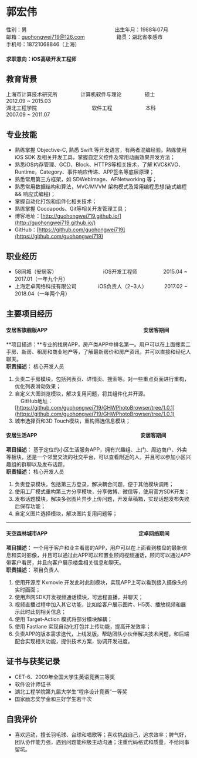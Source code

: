 # 郭宏伟

性别：男 &nbsp; &nbsp; &nbsp; &nbsp; &nbsp; &nbsp; &nbsp; &nbsp; &nbsp; &nbsp; &nbsp; &nbsp; &nbsp; &nbsp; &nbsp; &nbsp; &nbsp; &nbsp; &nbsp; &nbsp; &nbsp; &nbsp; &nbsp; &nbsp; &nbsp; &nbsp; &nbsp; &nbsp; &nbsp; &nbsp; 出生年月：1988年07月  
邮箱：guohongwei719@126.com   &nbsp; &nbsp; &nbsp; &nbsp; &nbsp; &nbsp; &nbsp; &nbsp; &nbsp; &nbsp; &nbsp;籍贯：湖北省孝感市  
手机号：18721068846（上海）  
#### 求职意向：iOS高级开发工程师

## 教育背景
上海市计算技术研究所&nbsp; &nbsp; &nbsp; &nbsp; &nbsp; &nbsp; &nbsp; &nbsp; 计算机软件与理论&nbsp; &nbsp; &nbsp; &nbsp; &nbsp; &nbsp; &nbsp; &nbsp; 硕士&nbsp; &nbsp; &nbsp; &nbsp; &nbsp; &nbsp; &nbsp; &nbsp; &nbsp; &nbsp; &nbsp; 2012.09 ~ 2015.03  
湖北工程学院&nbsp; &nbsp; &nbsp; &nbsp; &nbsp; &nbsp; &nbsp; &nbsp; &nbsp; &nbsp; &nbsp; &nbsp; &nbsp; &nbsp; &nbsp; &nbsp; &nbsp; &nbsp; &nbsp; 软件工程&nbsp; &nbsp; &nbsp; &nbsp; &nbsp; &nbsp; &nbsp; &nbsp; &nbsp;&nbsp; &nbsp; &nbsp; 本科&nbsp; &nbsp; &nbsp; &nbsp; &nbsp; &nbsp; &nbsp; &nbsp; &nbsp; &nbsp; &nbsp; 2007.09 ~ 2011.07


## 专业技能

* 熟练掌握 Objective-C, 熟悉 Swift 等开发语言，有两者混编经验。熟练使用 iOS SDK 及相关开发工具，掌握自定义控件及常用动画效果开发方法；
* 熟悉iOS内存管理、GCD、Block、HTTPS等相关技术，了解 KVC&KVO、Runtime，Category、事件响应传递、APP签名等底层原理；
* 熟悉常用第三方框架，如 SDWebImage、AFNetworking 等；
* 熟悉常用数据结构和算法，MVC/MVVM 架构模式及常用编程思想(链式编程 && 响应式编程)；
* 掌握自动化打包和组件化相关技术；
* 熟练掌握 Cocoapods、Git等相关开发管理工具；
* 博客地址：[http://guohongwei719.github.io/](http://guohongwei719.github.io/)
* GitHub：[https://github.com/guohongwei719](https://github.com/guohongwei719)

## 职业经历

* 58同城（安居客）&nbsp; &nbsp; &nbsp; &nbsp; &nbsp; &nbsp; &nbsp; &nbsp; &nbsp; &nbsp; &nbsp; &nbsp; &nbsp; &nbsp; &nbsp; &nbsp; iOS开发工程师&nbsp; &nbsp; &nbsp; &nbsp; &nbsp; &nbsp; &nbsp; &nbsp; &nbsp; 2015.04 ~ 2017.01（一年九个月）
* 上海定卓网络科技有限公司 &nbsp; &nbsp; &nbsp; &nbsp; &nbsp; &nbsp; &nbsp; iOS负责人（2~3人）&nbsp; &nbsp; &nbsp; &nbsp; &nbsp; &nbsp; 2017.02 ~ 2018.04（一年两个月）


## 主要项目经历

#### 安居客旗舰版APP &nbsp; &nbsp; &nbsp; &nbsp; &nbsp; &nbsp; &nbsp; &nbsp; &nbsp; &nbsp; &nbsp; &nbsp; &nbsp; &nbsp; &nbsp; &nbsp; &nbsp; &nbsp; &nbsp; &nbsp; &nbsp; &nbsp; &nbsp; &nbsp; &nbsp; &nbsp; &nbsp; &nbsp; &nbsp; &nbsp; &nbsp; &nbsp; &nbsp; &nbsp; &nbsp; &nbsp; &nbsp; &nbsp; &nbsp; 安居客期间
**项目描述：**专业的找房APP，房产类APP中排名第一。用户可以在上面搜索二手房、新房、租房和商业地产等，了解最新房价和房产资讯，并可以直接和经纪人聊天。  
**职责描述：** 核心开发人员  
1. 负责二手房模块，包括列表页、详情页、搜索等。对一些重点页面进行重构，优化列表滑动效果；     
2. 自定义大图浏览模块，解决复用问题，将其组件化并开源。  
&nbsp; &nbsp; GitHub地址：[https://github.com/guohongwei719/GHWPhotoBrowser/tree/1.0.1](https://github.com/guohongwei719/GHWPhotoBrowser/tree/1.0.1)    
3. 城市选择页和3D Touch模块，重构筛选信息模块； 

#### 安居生活APP &nbsp; &nbsp; &nbsp; &nbsp; &nbsp; &nbsp; &nbsp; &nbsp; &nbsp; &nbsp; &nbsp; &nbsp; &nbsp; &nbsp; &nbsp; &nbsp; &nbsp; &nbsp; &nbsp; &nbsp; &nbsp; &nbsp; &nbsp; &nbsp; &nbsp; &nbsp; &nbsp; &nbsp; &nbsp; &nbsp; &nbsp; &nbsp; &nbsp; &nbsp; &nbsp; &nbsp; &nbsp; &nbsp; &nbsp; &nbsp; &nbsp; &nbsp; 安居客期间
**项目描述：** 基于定位的小区生活服务APP，拥有兴趣组、上门、周边商户、外卖等板块，还是一个邻里交流的社交平台，可以查看附近的人，并且可以参加小区兴趣组的群聊以及发布话题。  
**职责描述：** 核心开发人员    
1. 负责登录模块，包括第三方登录，解决耦合问题，便于其他模块调用；  
2. 使用工厂模式重构第三方分享模块，分享微博、微信等，使用官方SDK开发；  
3. 发布话题模块，解决多张图片异步上传问题，开发草稿箱，实现话题发布失败后保存功能；  
4. 自定义图片选择模块，解决图片复用问题等；  

---

#### 天空森林城市APP &nbsp; &nbsp; &nbsp; &nbsp; &nbsp; &nbsp; &nbsp; &nbsp; &nbsp; &nbsp; &nbsp; &nbsp; &nbsp; &nbsp; &nbsp; &nbsp; &nbsp; &nbsp; &nbsp; &nbsp; &nbsp; &nbsp; &nbsp; &nbsp; &nbsp; &nbsp; &nbsp; &nbsp; &nbsp; &nbsp; &nbsp; &nbsp; &nbsp; &nbsp; &nbsp; &nbsp; &nbsp; 定卓网络期间
**项目描述：** 一个用于客户和业主看房的APP，用户可以在上面看到楼盘的最新信息和实时影像，并且可以通过此APP可以和置业顾问视频通话，顾问可以通过APP带客户看房，并且向客户展示楼盘相关信息和聊天。    
**职责描述：** 项目负责人    
1. 使用开源库 Kxmovie 开发此时此刻模块，实现APP上可以看到接入摄像头的实时画面；  
2. 使用声网SDK开发视频通话模块，可远程直播，并聊天；  
3. 视频直播过程中加入其它功能，比如给客户展示图片、H5页、播放视频和展示此时此刻相关信息；  
4. 使用 Target-Action 模式将部分模块解耦；  
5. 使用 Fastlane 实现自动化打包并上传功能，提高开发效率；  
6. 负责APP的版本需求迭代，上线发版。帮助团队小伙伴解决技术问题，和后端配合实现相关功能，提供技术方案，协调开发进度。

## 证书与获奖记录

* CET-6、2009年全国大学生英语竞赛三等奖
* 软件设计师证书
* 湖北工程学院第九届大学生“程序设计竞赛”一等奖
* 国家励志奖学金和三好学生若干次

## 自我评价

* 喜欢运动，擅长羽毛球、台球和唱歌等；喜欢挑战自己，追求效率；脾气好，团队协作能力强，遇到问题能积极主动沟通；注重代码格式和质量，不给同事留坑。






































































